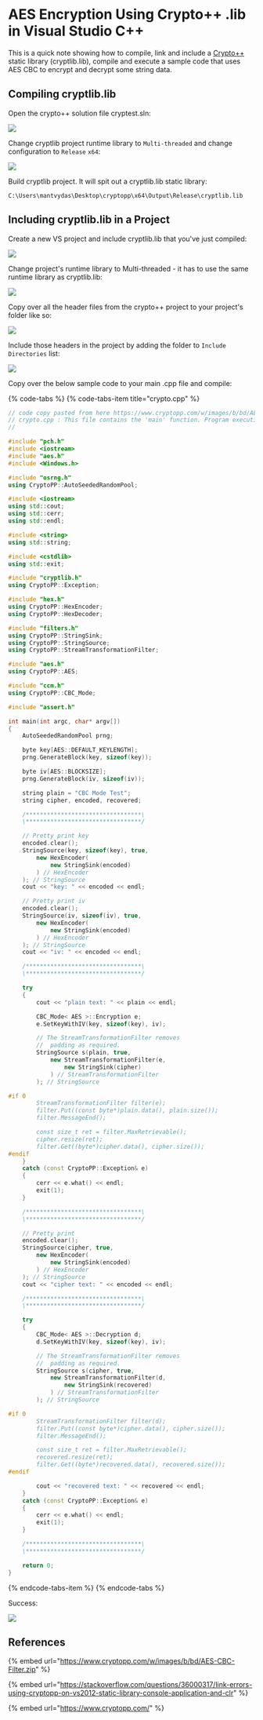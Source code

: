 # AES Encryption Using Crypto++ .lib in Visual Studio C++

This is a quick note showing how to compile, link and include a [Crypto++](https://www.cryptopp.com) static library \(cryptlib.lib\), compile and execute a sample code that uses AES CBC to encrypt and decrypt some string data.

## Compiling cryptlib.lib

Open the crypto++ solution file cryptest.sln:

![](../.gitbook/assets/image%20%2822%29.png)

Change cryptlib project runtime library to `Multi-threaded` and change configuration to `Release` `x64`:

![](../.gitbook/assets/image%20%28211%29.png)

Build cryptlib project. It will spit out a cryptlib.lib static library:

```text
C:\Users\mantvydas\Desktop\cryptopp\x64\Output\Release\cryptlib.lib
```

## Including cryptlib.lib in a Project

Create a new VS project and include cryptlib.lib that you've just compiled:

![](../.gitbook/assets/image%20%28158%29.png)

Change project's runtime library to Multi-threaded - it has to use the same runtime library as cryptlib.lib:

![](../.gitbook/assets/image%20%28110%29.png)

Copy over all the header files from the crypto++ project to your project's folder like so:

![](../.gitbook/assets/image%20%2823%29.png)

Include those headers in the project by adding the folder to `Include Directories` list:

![](../.gitbook/assets/image%20%28184%29.png)

Copy over the below sample code to your main .cpp file and compile:

{% code-tabs %}
{% code-tabs-item title="crypto.cpp" %}
```cpp
// code copy pasted from here https://www.cryptopp.com/w/images/b/bd/AES-CBC-Filter.zip
// crypto.cpp : This file contains the 'main' function. Program execution begins and ends there.
//

#include "pch.h"
#include <iostream>
#include "aes.h"
#include <Windows.h>

#include "osrng.h"
using CryptoPP::AutoSeededRandomPool;

#include <iostream>
using std::cout;
using std::cerr;
using std::endl;

#include <string>
using std::string;

#include <cstdlib>
using std::exit;

#include "cryptlib.h"
using CryptoPP::Exception;

#include "hex.h"
using CryptoPP::HexEncoder;
using CryptoPP::HexDecoder;

#include "filters.h"
using CryptoPP::StringSink;
using CryptoPP::StringSource;
using CryptoPP::StreamTransformationFilter;

#include "aes.h"
using CryptoPP::AES;

#include "ccm.h"
using CryptoPP::CBC_Mode;

#include "assert.h"

int main(int argc, char* argv[])
{
	AutoSeededRandomPool prng;

	byte key[AES::DEFAULT_KEYLENGTH];
	prng.GenerateBlock(key, sizeof(key));

	byte iv[AES::BLOCKSIZE];
	prng.GenerateBlock(iv, sizeof(iv));

	string plain = "CBC Mode Test";
	string cipher, encoded, recovered;

	/*********************************\
	\*********************************/

	// Pretty print key
	encoded.clear();
	StringSource(key, sizeof(key), true,
		new HexEncoder(
			new StringSink(encoded)
		) // HexEncoder
	); // StringSource
	cout << "key: " << encoded << endl;

	// Pretty print iv
	encoded.clear();
	StringSource(iv, sizeof(iv), true,
		new HexEncoder(
			new StringSink(encoded)
		) // HexEncoder
	); // StringSource
	cout << "iv: " << encoded << endl;

	/*********************************\
	\*********************************/

	try
	{
		cout << "plain text: " << plain << endl;

		CBC_Mode< AES >::Encryption e;
		e.SetKeyWithIV(key, sizeof(key), iv);

		// The StreamTransformationFilter removes
		//  padding as required.
		StringSource s(plain, true,
			new StreamTransformationFilter(e,
				new StringSink(cipher)
			) // StreamTransformationFilter
		); // StringSource

#if 0
		StreamTransformationFilter filter(e);
		filter.Put((const byte*)plain.data(), plain.size());
		filter.MessageEnd();

		const size_t ret = filter.MaxRetrievable();
		cipher.resize(ret);
		filter.Get((byte*)cipher.data(), cipher.size());
#endif
	}
	catch (const CryptoPP::Exception& e)
	{
		cerr << e.what() << endl;
		exit(1);
	}

	/*********************************\
	\*********************************/

	// Pretty print
	encoded.clear();
	StringSource(cipher, true,
		new HexEncoder(
			new StringSink(encoded)
		) // HexEncoder
	); // StringSource
	cout << "cipher text: " << encoded << endl;

	/*********************************\
	\*********************************/

	try
	{
		CBC_Mode< AES >::Decryption d;
		d.SetKeyWithIV(key, sizeof(key), iv);

		// The StreamTransformationFilter removes
		//  padding as required.
		StringSource s(cipher, true,
			new StreamTransformationFilter(d,
				new StringSink(recovered)
			) // StreamTransformationFilter
		); // StringSource

#if 0
		StreamTransformationFilter filter(d);
		filter.Put((const byte*)cipher.data(), cipher.size());
		filter.MessageEnd();

		const size_t ret = filter.MaxRetrievable();
		recovered.resize(ret);
		filter.Get((byte*)recovered.data(), recovered.size());
#endif

		cout << "recovered text: " << recovered << endl;
	}
	catch (const CryptoPP::Exception& e)
	{
		cerr << e.what() << endl;
		exit(1);
	}

	/*********************************\
	\*********************************/

	return 0;
}
```
{% endcode-tabs-item %}
{% endcode-tabs %}

Success:

![](../.gitbook/assets/image%20%28169%29.png)

## References

{% embed url="https://www.cryptopp.com/w/images/b/bd/AES-CBC-Filter.zip" %}

{% embed url="https://stackoverflow.com/questions/36000317/link-errors-using-cryptopp-on-vs2012-static-library-console-application-and-clr" %}

{% embed url="https://www.cryptopp.com/" %}


